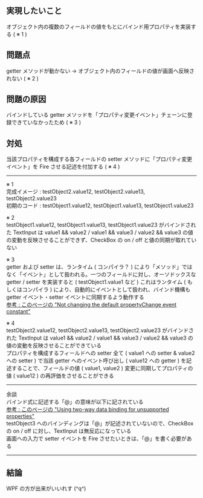 ## 実現したいこと
オブジェクト内の複数のフィールドの値をもとにバインド用プロパティを実装する ( ※ 1 )

## 問題点
getter メソッドが動かない → オブジェクト内のフィールドの値が画面へ反映されない ( ※ 2 )

## 問題の原因
バインドしている getter メソッドを「プロパティ変更イベント」チェーンに登録できていなかったため ( ※ 3 )

## 対処
当該プロパティを構成する各フィールドの setter メソッドに「プロパティ変更イベント」を Fire させる記述を付加する ( ※ 4 )

***
  
※ 1  
完成イメージ : testObject2.value12, testObject2.value13, testObject2.value23  
初期のコード : testObject1.value12, testObject1.value13, testObject1.value23  
  
※ 2  
testObject1.value12, testObject1.value13, testObject1.value23 がバインドされた TextInput は
value1 && value2 / value1 && value3 / value2 && value3 の値の変動を反映させることができず、CheckBox の on / off と値の同期が取れていない  
  
※ 3  
getter および setter は、ランタイム ( コンパイラ？ ) により「メソッド」ではなく「イベント」として扱われる。一つのフィールドに対し、オーソドックスな getter / setter を実装すると ( testObject1.value1 など ) これはランタイム ( もしくはコンパイラ ) により、自動的にイベントとして扱われ、バインド機構も getter イベント・setter イベントに同期するよう動作する  
[参考 : このページの "Not changing the default propertyChange event constant"](https://www.adobe.com/devnet/flex/articles/databinding_pitfalls.html)

※ 4  
testObject2.value12, testObject2.value13, testObject2.value23 がバインドされた TextInput は
value1 && value2 / value1 && value3 / value2 && value3 の値の変動を反映させることができている  
プロパティを構成するフィールドへの setter 全て ( value1 への setter & value2 への setter ) で当該 getter へのイベント呼び出し ( value12 への getter ) を記述することで、フィールドの値 ( value1, value2 ) 変更に同期してプロパティの値 ( value12 ) の再評価をさせることができる  
  
***
  
余談  
バインド式に記述する「@」の意味が以下に記されている  
[参考 : このページの "Using two-way data binding for unsupported properties"](https://www.adobe.com/devnet/flex/articles/databinding_pitfalls.html)  
testObject3 へのバインディングは「@」が記述されていないので、CheckBox の on / off に対し、TextInput は無反応になっている  
画面への入力で setter イベントを Fire させたいときは、「@」を書く必要がある  

***
  
## 結論  
WPF の方が出来がいいれす (^q^)
